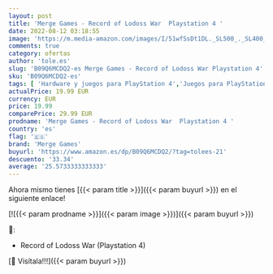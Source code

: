 ```yaml
---
layout: post
title: 'Merge Games - Record of Lodoss War  Playstation 4 '
date: 2022-08-12 03:18:55
image: 'https://m.media-amazon.com/images/I/51wfSsDt1DL._SL500_._SL400_.jpg'
comments: true
category: ofertas
author: 'tole.es'
slug: 'B09Q6MCDQ2-es Merge Games - Record of Lodoss War Playstation 4'
sku: 'B09Q6MCDQ2-es'
tags: [ 'Hardware y juegos para PlayStation 4','Juegos para PlayStation 4','Videojuegos','merge games','playstation','🇪🇸', ]
actualPrice: 19.99 EUR
currency: EUR
price: 19.99
comparePrice: 29.99 EUR
prodname: 'Merge Games - Record of Lodoss War  Playstation 4 '
country: 'es'
flag: '🇪🇸'
brand: 'Merge Games'
buyurl: 'https://www.amazon.es/dp/B09Q6MCDQ2/?tag=tolees-21'
descuento: '33.34'
average: '25.5733333333333'
---
```


Ahora mismo tienes [{{< param title >}}]({{< param buyurl >}}) en el siguiente enlace!

[![{{< param prodname >}}]({{< param image >}})]({{< param buyurl >}})

🔎:

- Record of Lodoss War (Playstation 4)

[🛒 Visítala!!!]({{< param buyurl >}})
